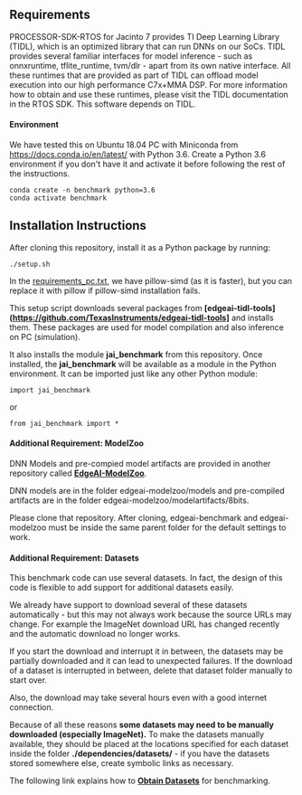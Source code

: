 ## Requirements

PROCESSOR-SDK-RTOS for Jacinto 7 provides TI Deep Learning Library (TIDL), which is an optimized library that can run DNNs on our SoCs. TIDL provides several familiar interfaces for model inference - such as onnxruntime, tflite_runtime, tvm/dlr - apart from its own native interface. All these runtimes that are provided as part of TIDL can offload model execution into our high performance C7x+MMA DSP. For more information how to obtain and use these runtimes, please visit the TIDL documentation in the RTOS SDK. This software depends on TIDL.

#### Environment
We have tested this on Ubuntu 18.04 PC with Miniconda from https://docs.conda.io/en/latest/ with Python 3.6. Create a Python 3.6 environment if you don't have it and activate it before following the rest of the instructions.
```
conda create -n benchmark python=3.6
conda activate benchmark
```


## Installation Instructions
After cloning this repository, install it as a Python package by running:
```
./setup.sh
```
In the [requirements_pc.txt](../requirements_pc.txt), we have pillow-simd (as it is faster), but you can replace it with pillow if pillow-simd installation fails.

This setup script downloads several packages from **[edgeai-tidl-tools](https://github.com/TexasInstruments/edgeai-tidl-tools]** and installs them. These packages are used for model compilation and also inference on PC (simulation).

It also installs the module **jai_benchmark** from this repository. Once installed, the **jai_benchmark** will be available as a module in the Python environment. It can be imported just like any other Python module:<br>
```
import jai_benchmark
```
or
```
from jai_benchmark import *
```


#### Additional Requirement: ModelZoo
DNN Models and pre-compied model artifacts are provided in another repository called **[EdgeAI-ModelZoo](https://github.com/TexasInstruments/edgeai-modelzoo)**. 

DNN models are in the folder edgeai-modelzoo/models and pre-compiled artifacts are in the folder edgeai-modelzoo/modelartifacts/8bits. 

Please clone that repository. After cloning, edgeai-benchmark and edgeai-modelzoo must be inside the same parent folder for the default settings to work.


#### Additional Requirement: Datasets
This benchmark code can use several datasets. In fact, the design of this code is flexible to add support for additional datasets easily.

We already have support to download several of these datasets automatically - but this may not always work because the source URLs may change. For example the ImageNet download URL has changed recently and the automatic download no longer works. 

If you start the download and interrupt it in between, the datasets may be partially downloaded and it can lead to unexpected failures. If the download of a dataset is interrupted in between, delete that dataset folder manually to start over. 

Also, the download may take several hours even with a good internet connection. 

Because of all these reasons **some datasets may need to be manually downloaded (especially ImageNet).** To make the datasets manually available, they should be placed at the locations specified for each dataset inside the folder **./dependencies/datasets/** - if you have the datasets stored somewhere else, create symbolic links as necessary.

The following link explains how to **[Obtain Datasets](./docs/datasets.md)** for benchmarking.
